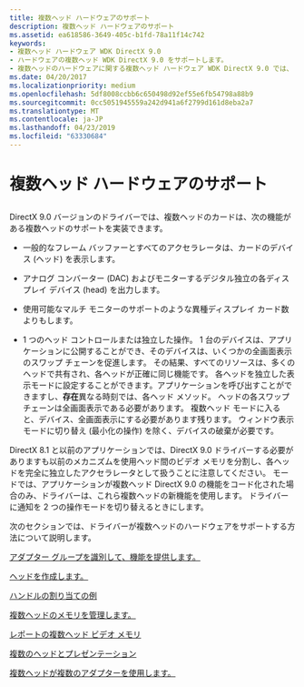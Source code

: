 ```yaml
---
title: 複数ヘッド ハードウェアのサポート
description: 複数ヘッド ハードウェアのサポート
ms.assetid: ea618586-3649-405c-b1fd-78a11f14c742
keywords:
- 複数ヘッド ハードウェア WDK DirectX 9.0
- ハードウェアの複数ヘッド WDK DirectX 9.0 をサポートします。
- 複数ヘッドのハードウェアに関する複数ヘッド ハードウェア WDK DirectX 9.0 では、
ms.date: 04/20/2017
ms.localizationpriority: medium
ms.openlocfilehash: 5df8008ccbb6c650498d92ef55e6fb54798a88b9
ms.sourcegitcommit: 0cc5051945559a242d941a6f2799d161d8eba2a7
ms.translationtype: MT
ms.contentlocale: ja-JP
ms.lasthandoff: 04/23/2019
ms.locfileid: "63330684"
---
```

# <a name="supporting-multiple-head-hardware"></a>複数ヘッド ハードウェアのサポート


## <span id="ddk_supporting_multiple_head_hardware_gg"></span><span id="DDK_SUPPORTING_MULTIPLE_HEAD_HARDWARE_GG"></span>


DirectX 9.0 バージョンのドライバーでは、複数ヘッドのカードは、次の機能がある複数ヘッドのサポートを実装できます。

-   一般的なフレーム バッファーとすべてのアクセラレータは、カードのデバイス (ヘッド) を表示します。

-   アナログ コンバーター (DAC) およびモニターするデジタル独立の各ディスプレイ デバイス (head) を出力します。

-   使用可能なマルチ モニターのサポートのような異種ディスプレイ カード数よりもします。

-   1 つのヘッド コントロールまたは独立した操作。 1 台のデバイスは、アプリケーションに公開することができ、そのデバイスは、いくつかの全画面表示のスワップ チェーンを促進します。 その結果、すべてのリソースは、多くのヘッドで共有され、各ヘッドが正確に同じ機能です。 各ヘッドを独立した表示モードに設定することができます。アプリケーションを呼び出すことができますし、**存在**異なる時刻では、各ヘッド メソッド。 ヘッドの各スワップ チェーンは全画面表示である必要があります。 複数ヘッド モードに入ると、デバイス、全画面表示にする必要があります残ります。 ウィンドウ表示モードに切り替え (最小化の操作) を除く、デバイスの破棄が必要です。

DirectX 8.1 と以前のアプリケーションでは、DirectX 9.0 ドライバーする必要がありますも以前のメカニズムを使用ヘッド間のビデオ メモリを分割し、各ヘッドを完全に独立したアクセラレータとして扱うことに注意してください。 モードでは、アプリケーションが複数ヘッド DirectX 9.0 の機能をコード化された場合のみ、ドライバーは、これら複数ヘッドの新機能を使用します。 ドライバーに通知を 2 つの操作モードを切り替えるときにします。

次のセクションでは、ドライバーが複数ヘッドのハードウェアをサポートする方法について説明します。

[アダプター グループを識別して、機能を提供します。](identifying-adapter-group-and-providing-capabilities.md)

[ヘッドを作成します。](creating-heads.md)

[ハンドルの割り当ての例](example-of-handle-assignments.md)

[複数ヘッドのメモリを管理します。](managing-multiple-head-memory.md)

[レポートの複数ヘッド ビデオ メモリ](reporting-multiple-head-video-memory.md)

[複数のヘッドとプレゼンテーション](presentation-with-multiple-heads.md)

[複数ヘッドが複数のアダプターを使用します。](using-multiple-multiple-head-adapters.md)

 

 





